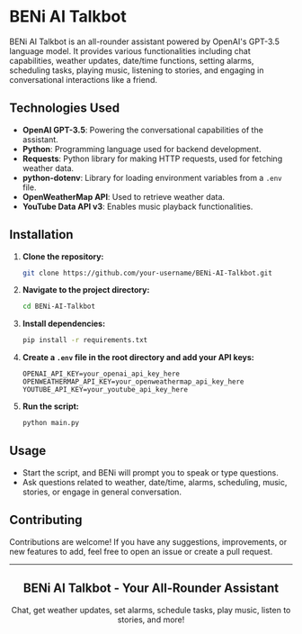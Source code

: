 # BENi AI Talkbot

BENi AI Talkbot is an all-rounder assistant powered by OpenAI's GPT-3.5 language model. It provides various functionalities including chat capabilities, weather updates, date/time functions, setting alarms, scheduling tasks, playing music, listening to stories, and engaging in conversational interactions like a friend.

</div>

## Technologies Used

- **OpenAI GPT-3.5**: Powering the conversational capabilities of the assistant.
- **Python**: Programming language used for backend development.
- **Requests**: Python library for making HTTP requests, used for fetching weather data.
- **python-dotenv**: Library for loading environment variables from a `.env` file.
- **OpenWeatherMap API**: Used to retrieve weather data.
- **YouTube Data API v3**: Enables music playback functionalities.

## Installation

1. **Clone the repository:**

    ```bash
    git clone https://github.com/your-username/BENi-AI-Talkbot.git
    ```

2. **Navigate to the project directory:**

    ```bash
    cd BENi-AI-Talkbot
    ```

3. **Install dependencies:**

    ```bash
    pip install -r requirements.txt
    ```

4. **Create a `.env` file in the root directory and add your API keys:**

    ```plaintext
    OPENAI_API_KEY=your_openai_api_key_here
    OPENWEATHERMAP_API_KEY=your_openweathermap_api_key_here
    YOUTUBE_API_KEY=your_youtube_api_key_here
    ```

5. **Run the script:**

    ```bash
    python main.py
    ```

## Usage

- Start the script, and BENi will prompt you to speak or type questions.
- Ask questions related to weather, date/time, alarms, scheduling, music, stories, or engage in general conversation.

## Contributing

Contributions are welcome! If you have any suggestions, improvements, or new features to add, feel free to open an issue or create a pull request.

---

<div align="center">
  <h2>BENi AI Talkbot - Your All-Rounder Assistant</h2>
  <p>Chat, get weather updates, set alarms, schedule tasks, play music, listen to stories, and more!</p>
</div>
